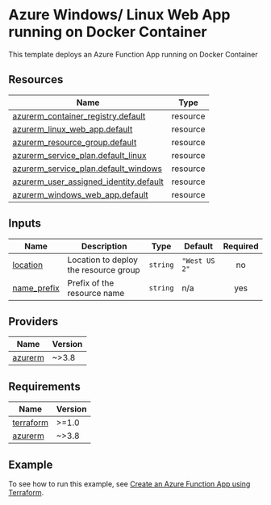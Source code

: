 # Azure Windows/ Linux Web App running on Docker Container

This template deploys an Azure Function App running on Docker Container

<!-- Run the following commands on your Windows machine to update document -->
<!-- docker run --rm -v ${pwd}:/src -w /src mcr.microsoft.com/azterraform:latest terraform-docs markdown table --output-file readme.html.markdown --output-mode inject ./ -->
<!-- docker run --rm -v ${pwd}:/src -w /src mcr.microsoft.com/azterraform:latest markdown-table-formatter readme.html.markdown -->
<!-- Run the following command to lint Terraform code with tflint -->
<!-- docker run --rm -v ${pwd}:/src -w /src mcr.microsoft.com/azterraform:latest tflint --config=.tflint.hcl -->
<!-- Run the following command to lint Terraform code with Checkov -->
<!-- docker run --rm -v ${pwd}:/src -w /src mcr.microsoft.com/azterraform:latest checkov --skip-framework dockerfile --quiet -d ./ -->
<!-- -->
<!-- BEGIN_TF_DOCS -->
## Resources

| Name                                                                                                                                             | Type     |
|--------------------------------------------------------------------------------------------------------------------------------------------------|----------|
| [azurerm_container_registry.default](https://registry.terraform.io/providers/hashicorp/azurerm/latest/docs/resources/container_registry)         | resource |
| [azurerm_linux_web_app.default](https://registry.terraform.io/providers/hashicorp/azurerm/latest/docs/resources/linux_web_app)                   | resource |
| [azurerm_resource_group.default](https://registry.terraform.io/providers/hashicorp/azurerm/latest/docs/resources/resource_group)                 | resource |
| [azurerm_service_plan.default_linux](https://registry.terraform.io/providers/hashicorp/azurerm/latest/docs/resources/service_plan)               | resource |
| [azurerm_service_plan.default_windows](https://registry.terraform.io/providers/hashicorp/azurerm/latest/docs/resources/service_plan)             | resource |
| [azurerm_user_assigned_identity.default](https://registry.terraform.io/providers/hashicorp/azurerm/latest/docs/resources/user_assigned_identity) | resource |
| [azurerm_windows_web_app.default](https://registry.terraform.io/providers/hashicorp/azurerm/latest/docs/resources/windows_web_app)               | resource |
## Inputs

| Name                                                                  | Description                           | Type     | Default       | Required |
|-----------------------------------------------------------------------|---------------------------------------|----------|---------------|:--------:|
| <a name="input_location"></a> [location](#input\_location)            | Location to deploy the resource group | `string` | `"West US 2"` |    no    |
| <a name="input_name_prefix"></a> [name\_prefix](#input\_name\_prefix) | Prefix of the resource name           | `string` | n/a           |   yes    |
## Providers

| Name                                                          | Version |
|---------------------------------------------------------------|---------|
| <a name="provider_azurerm"></a> [azurerm](#provider\_azurerm) | ~>3.8   |
## Requirements

| Name                                                                      | Version |
|---------------------------------------------------------------------------|---------|
| <a name="requirement_terraform"></a> [terraform](#requirement\_terraform) | >=1.0   |
| <a name="requirement_azurerm"></a> [azurerm](#requirement\_azurerm)       | ~>3.8   |
<!-- END_TF_DOCS -->

## Example

To see how to run this example, see [Create an Azure Function App using Terraform](https://docs.microsoft.com/azure/developer/terraform/create-azure-windows-linux-web-app-running-on-docker-container).